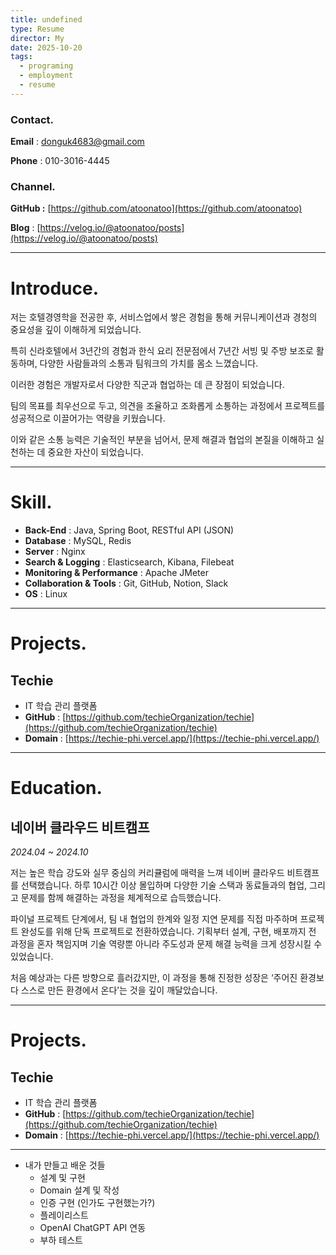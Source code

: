 ```yaml
---
title: undefined
type: Resume
director: My
date: 2025-10-20
tags:
  - programing
  - employment
  - resume
---
```


### **Contact.**

**Email** : [donguk4683@gmail.com](mailto:donguk4683@gmail.com)

**Phone** : 010-3016-4445

### **Channel.**

**GitHub :** [https://github.com/atoonatoo](https://github.com/atoonatoo)

**Blog** : [https://velog.io/@atoonatoo/posts](https://velog.io/@atoonatoo/posts)

---

# **Introduce.**

저는 호텔경영학을 전공한 후, 서비스업에서 쌓은 경험을 통해 커뮤니케이션과 경청의 중요성을 깊이 이해하게 되었습니다.

특히 신라호텔에서 3년간의 경험과 한식 요리 전문점에서 7년간 서빙 및 주방 보조로 활동하며, 다양한 사람들과의 소통과 팀워크의 가치를 몸소 느꼈습니다.

이러한 경험은 개발자로서 다양한 직군과 협업하는 데 큰 장점이 되었습니다.

팀의 목표를 최우선으로 두고, 의견을 조율하고 조화롭게 소통하는 과정에서 프로젝트를 성공적으로 이끌어가는 역량을 키웠습니다.

이와 같은 소통 능력은 기술적인 부분을 넘어서, 문제 해결과 협업의 본질을 이해하고 실천하는 데 중요한 자산이 되었습니다.

---

# **Skill.**

- **Back-End** : Java, Spring Boot, RESTful API (JSON)
- **Database** : MySQL, Redis
- **Server** : Nginx
- **Search & Logging** : Elasticsearch, Kibana, Filebeat
- **Monitoring & Performance** : Apache JMeter
- **Collaboration & Tools** : Git, GitHub, Notion, Slack
- **OS** : Linux

---

# **Projects.**

## Techie

- IT 학습 관리 플랫폼
- **GitHub** : [https://github.com/techieOrganization/techie](https://github.com/techieOrganization/techie)
- **Domain** : [https://techie-phi.vercel.app/](https://techie-phi.vercel.app/)

---

# Education.

## 네이버 클라우드 비트캠프

_2024.04 ~ 2024.10_

저는 높은 학습 강도와 실무 중심의 커리큘럼에 매력을 느껴 네이버 클라우드 비트캠프를 선택했습니다. 하루 10시간 이상 몰입하며 다양한 기술 스택과 동료들과의 협업, 그리고 문제를 함께 해결하는 과정을 체계적으로 습득했습니다.

파이널 프로젝트 단계에서, 팀 내 협업의 한계와 일정 지연 문제를 직접 마주하며 프로젝트 완성도를 위해 단독 프로젝트로 전환하였습니다. 기획부터 설계, 구현, 배포까지 전 과정을 혼자 책임지며 기술 역량뿐 아니라 주도성과 문제 해결 능력을 크게 성장시킬 수 있었습니다.

처음 예상과는 다른 방향으로 흘러갔지만, 이 과정을 통해 진정한 성장은 ‘주어진 환경보다 스스로 만든 환경에서 온다’는 것을 깊이 깨달았습니다.

---

# **Projects.**

## Techie

- IT 학습 관리 플랫폼
- **GitHub** : [https://github.com/techieOrganization/techie](https://github.com/techieOrganization/techie)
- **Domain** : [https://techie-phi.vercel.app/](https://techie-phi.vercel.app/)


---

- 내가 만들고 배운 것들
    - 설계 및 구현
    - Domain 설계 및 작성
    - 인증 구현 (인가도 구현했는가?)
    - 플레이리스트
    - OpenAI ChatGPT API 연동
    - 부하 테스트 



